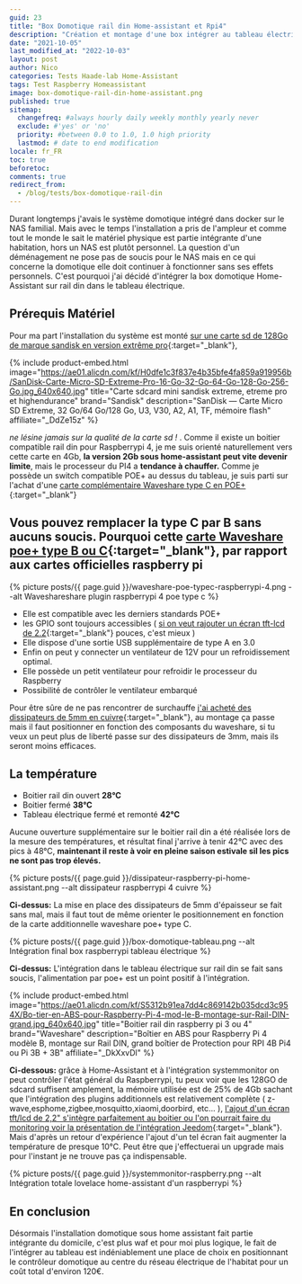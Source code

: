 ```yaml
---
guid: 23
title: "Box Domotique rail din Home-assistant et Rpi4"
description: "Création et montage d'une box intégrer au tableau électrique sur rail-din à base de Raspberry4 et Homeassistant"
date: "2021-10-05"
last_modified_at: "2022-10-03"
layout: post
author: Nico
categories: Tests Haade-lab Home-Assistant
tags: Test Raspberry Homeassistant
image: box-domotique-rail-din-home-assistant.png
published: true
sitemap:
  changefreq: #always hourly daily weekly monthly yearly never
  exclude: #'yes' or 'no'
  priority: #between 0.0 to 1.0, 1.0 high priority
  lastmod: # date to end modification
locale: fr_FR
toc: true
beforetoc:
comments: true
redirect_from:
  - /blog/tests/box-domotique-rail-din
---
```


Durant longtemps j'avais le système domotique intégré dans docker sur le NAS familial. Mais avec le temps l'installation a pris de l'ampleur et comme tout le monde le sait le matériel physique est partie intégrante d'une habitation, hors un NAS est plutôt personnel. La question d'un déménagement ne pose pas de soucis pour le NAS mais en ce qui concerne la domotique elle doit continuer à fonctionner sans ses effets personnels. C'est pourquoi j'ai décidé d'intégrer la box domotique Home-Assistant sur rail din dans le tableau électrique.


## Prérequis Matériel

Pour ma part l'installation du système est monté [sur une carte sd de 128Go de marque sandisk en version extrême pro](https://s.click.aliexpress.com/e/_DdZe15z){:target="_blank"},

{% include product-embed.html image="https://ae01.alicdn.com/kf/H0dfe1c3f837e4b35bfe4fa859a919956b/SanDisk-Carte-Micro-SD-Extreme-Pro-16-Go-32-Go-64-Go-128-Go-256-Go.jpg_640x640.jpg" title="Carte sdcard mini sandisk extreme, etreme pro et highendurance" brand="Sandisk" description="SanDisk — Carte Micro SD Extreme, 32 Go/64 Go/128 Go, U3, V30, A2, A1, TF, mémoire flash" affiliate="_DdZe15z" %}

 _ne lésine jamais sur la qualité de la carte sd !_ . Comme il existe un boitier compatible rail din pour Raspberrypi 4, je me suis orienté naturellement vers cette carte en 4Gb, **la version 2Gb sous home-assistant peut vite devenir limite**, mais le processeur du PI4 a **tendance à chauffer.** Comme je possède un switch compatible POE+ au dessus du tableau, je suis parti sur l'achat d'une  [carte complémentaire Waveshare type C en POE+](https://s.click.aliexpress.com/e/_DElHtRZ){:target="_blank"}

## Vous pouvez remplacer la type C par B sans aucuns soucis. Pourquoi cette [carte Waveshare poe+ type B ou C](https://s.click.aliexpress.com/e/_DDwVMIL){:target="_blank"}, par rapport aux cartes officielles raspberry pi

{% picture posts/{{ page.guid }}/waveshare-poe-typec-raspberrypi-4.png --alt Waveshareshare plugin raspberrypi 4 poe type c %}

- Elle est compatible avec les derniers standards POE+
- les GPIO sont toujours accessibles ( [si on veut rajouter un écran tft-lcd de 2.2](https://s.click.aliexpress.com/e/_DkJsUqT){:target="_blank"} pouces, c'est mieux )
- Elle dispose d'une sortie USB supplémentaire de type A en 3.0
- Enfin on peut y connecter un ventilateur de 12V pour un refroidissement optimal.
- Elle possède un petit ventilateur pour refroidir le processeur du Raspberry
- Possibilité de contrôler le ventilateur embarqué

Pour être sûre de ne pas rencontrer de surchauffe [j'ai acheté des dissipateurs de 5mm en cuivre](https://s.click.aliexpress.com/e/_AMjOYn){:target="_blank"}, au montage ça passe mais il faut positionner en fonction des composants du waveshare, si tu veux un peut plus de liberté passe sur des dissipateurs de 3mm, mais ils seront moins efficaces.

## La température

- Boitier rail din ouvert **28°C**
- Boitier fermé **38°C**
- Tableau électrique fermé et remonté **42°C**

Aucune ouverture supplémentaire sur le boitier rail din a été réalisée lors de la mesure des températures, et résultat final j'arrive à tenir 42°C avec des pics à 48°C, **maintenant il reste à voir en pleine saison estivale sil les pics ne sont pas trop élevés.**

{% picture posts/{{ page.guid }}/dissipateur-raspberry-pi-home-assistant.png --alt dissipateur raspberrypi 4 cuivre %}

**Ci-dessus:** La mise en place des dissipateurs de 5mm d'épaisseur se fait sans mal, mais il faut tout de même orienter le positionnement en fonction de la carte additionnelle waveshare poe+ type C.

{% picture posts/{{ page.guid }}/box-domotique-tableau.png --alt Intégration final box raspberrypi tableau électrique %}

**Ci-dessus:** L'intégration dans le tableau électrique sur rail din se fait sans soucis, l'alimentation par poe+ est un point positif à l'intégration.

{% include product-embed.html image="https://ae01.alicdn.com/kf/S5312b91ea7dd4c869142b035dcd3c954X/Bo-tier-en-ABS-pour-Raspberry-Pi-4-mod-le-B-montage-sur-Rail-DIN-grand.jpg_640x640.jpg" title="Boitier rail din raspberry pi 3 ou 4" brand="Waveshare" description="Boîtier en ABS pour Raspberry Pi 4 modèle B, montage sur Rail DIN, grand boîtier de Protection pour RPI 4B Pi4 ou Pi 3B + 3B" affiliate="_DkXxvDl" %}

**Ci-dessous:** grâce à Home-Assistant et à l'intégration systemmonitor on peut contrôler l'état général du Raspberrypi, tu peux voir que les 128GO de sdcard suffisent amplement, la mémoire utilisée est de 25% de 4Gb sachant que l'intégration des plugins additionnels est relativement complète ( z-wave,esphome,zigbee,mosquitto,xiaomi,doorbird, etc... ), [l'ajout d'un écran tft/lcd de 2,2" s'intègre parfaitement au boitier ou l'on pourrait faire du monitoring voir la présentation de l'intégration Jeedom](https://community.jeedom.com/t/presentation-box-diy-raspberry-4b-ecran-spi-tft-2-2-boitier-din-alim-5v-2-4a-din/35177){:target="_blank"}. Mais d'après un retour d'expérience l'ajout d'un tel écran fait augmenter la température de presque 10°C. Peut être que j'effectuerai un upgrade mais pour l'instant je ne trouve pas ça indispensable.

{% picture posts/{{ page.guid }}/systemmonitor-raspberry.png --alt Intégration totale lovelace home-assistant d'un raspberrypi %}

## En conclusion

Désormais l'installation domotique sous home assistant fait partie intégrante du domicile, c'est plus waf et pour moi plus logique, le fait de l'intégrer au tableau est indéniablement une place de choix en positionnant le contrôleur domotique au centre du réseau électrique de l'habitat pour un coût total d'environ 120€.